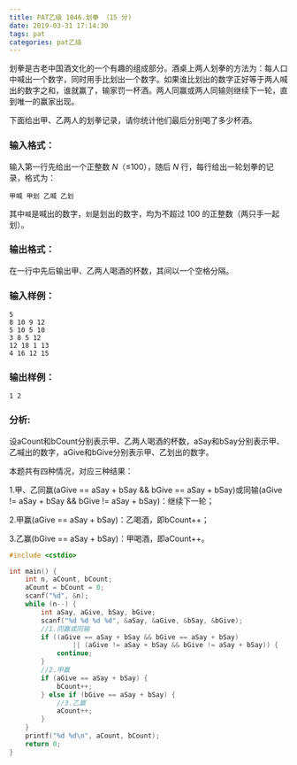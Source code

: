 ```yaml
---
title: PAT乙级 1046.划拳 （15 分)
date: 2019-03-31 17:14:30
tags: pat
categories: pat乙级
---
```


划拳是古老中国酒文化的一个有趣的组成部分。酒桌上两人划拳的方法为：每人口中喊出一个数字，同时用手比划出一个数字。如果谁比划出的数字正好等于两人喊出的数字之和，谁就赢了，输家罚一杯酒。两人同赢或两人同输则继续下一轮，直到唯一的赢家出现。

<!--more-->

下面给出甲、乙两人的划拳记录，请你统计他们最后分别喝了多少杯酒。

### 输入格式：

输入第一行先给出一个正整数 *N*（≤100），随后 *N* 行，每行给出一轮划拳的记录，格式为：

```
甲喊 甲划 乙喊 乙划
```

其中`喊`是喊出的数字，`划`是划出的数字，均为不超过 100 的正整数（两只手一起划）。

### 输出格式：

在一行中先后输出甲、乙两人喝酒的杯数，其间以一个空格分隔。

### 输入样例：

```in
5
8 10 9 12
5 10 5 10
3 8 5 12
12 18 1 13
4 16 12 15
```

### 输出样例：

```out
1 2
```

### 分析:

设aCount和bCount分别表示甲、乙两人喝酒的杯数，aSay和bSay分别表示甲、乙喊出的数字，aGive和bGive分别表示甲、乙划出的数字。

本题共有四种情况，对应三种结果：

1.甲、乙同赢(aGive == aSay + bSay && bGive == aSay + bSay)或同输(aGive != aSay + bSay && bGive != aSay + bSay)：继续下一轮；

2.甲赢(aGive == aSay + bSay)：乙喝酒，即bCount++；

3.乙赢(bGive == aSay + bSay)：甲喝酒，即aCount++。

```c++
#include <cstdio>

int main() {
	int n, aCount, bCount;
	aCount = bCount = 0;
	scanf("%d", &n);
	while (n--) {
		int aSay, aGive, bSay, bGive;
		scanf("%d %d %d %d", &aSay, &aGive, &bSay, &bGive);
		//1.同赢或同输
		if ((aGive == aSay + bSay && bGive == aSay + bSay)
				|| (aGive != aSay + bSay && bGive != aSay + bSay)) {
			continue;
		}
		//2.甲赢
		if (aGive == aSay + bSay) {
			bCount++;
		} else if (bGive == aSay + bSay) {
			//3.乙赢
			aCount++;
		}
	}
	printf("%d %d\n", aCount, bCount);
	return 0;
}
```

